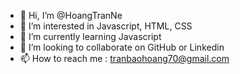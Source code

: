 - 👋 Hi, I’m @HoangTranNe
- 👀 I’m interested in Javascript, HTML, CSS
- 🌱 I’m currently learning Javascript
- 💞️ I’m looking to collaborate on GitHub or Linkedin
- 📫 How to reach me : tranbaohoang70@gmail.com

<!---
HoangTranNe/HoangTranNe is a ✨ special ✨ repository because its `README.md` (this file) appears on your GitHub profile.
You can click the Preview link to take a look at your changes.
--->
